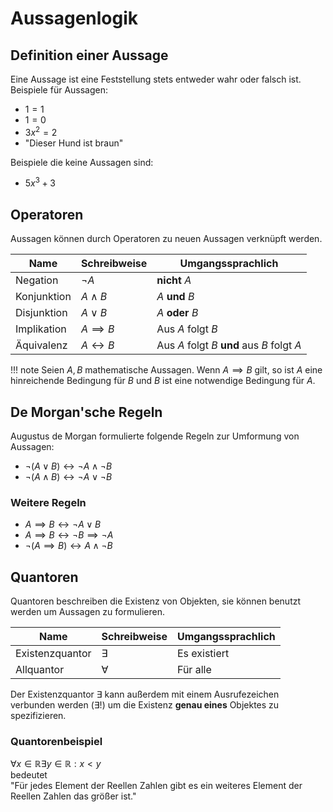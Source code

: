 # Aussagenlogik

## Definition einer Aussage
Eine Aussage ist eine Feststellung stets entweder wahr oder falsch ist.
Beispiele für Aussagen:

* $1 = 1$
* $1 = 0$
* $3x^{2} = 2$
* "Dieser Hund ist braun"

Beispiele die keine Aussagen sind:

* $5x^{3}+3$

## Operatoren
Aussagen können durch Operatoren zu neuen Aussagen verknüpft werden.

| Name          | Schreibweise         | Umgangssprachlich                          |
| ------------- | -------------------- | ------------------------------------------ |
| Negation      | $\neg A$             | **nicht** $A$                              |
| Konjunktion   | $A\land B$           | $A$ **und** $B$                            |
| Disjunktion   | $A\lor B$            | $A$ **oder** $B$                           |
| Implikation   | $A\implies B$        | Aus $A$ folgt $B$                          |
| Äquivalenz    | $A\leftrightarrow B$ | Aus $A$ folgt $B$ **und** aus $B$ folgt $A$ |

!!! note
    Seien $A, B$ mathematische Aussagen. Wenn $A\implies B$ gilt, so ist $A$
    eine hinreichende Bedingung für $B$ und $B$ ist eine notwendige Bedingung 
    für $A$.

## De Morgan'sche Regeln
Augustus de Morgan formulierte folgende Regeln zur Umformung von Aussagen:

* $\neg (A\lor B)\leftrightarrow \neg A\land \neg B$
* $\neg (A\land B)\leftrightarrow \neg A\lor \neg B$

### Weitere Regeln

* $A \implies B \leftrightarrow \neg A \lor B$
* $A \implies B \leftrightarrow \neg B \implies \neg A$
* $\neg (A \implies B) \leftrightarrow A \land \neg B$


## Quantoren
Quantoren beschreiben die Existenz von Objekten, sie können benutzt werden um Aussagen
zu formulieren.

| Name            | Schreibweise | Umgangssprachlich |
| --------------- | ------------ | ----------------- |
| Existenzquantor | $\exists$    | Es existiert      |
| Allquantor      | $\forall$    | Für alle          |

Der Existenzquantor $\exists$ kann außerdem mit einem Ausrufezeichen verbunden werden
($\exists!$) um die Existenz **genau eines** Objektes zu spezifizieren.

### Quantorenbeispiel
$\forall x \in \mathbb{R} \exists y \in \mathbb{R}: x < y$
<br>
bedeutet
<br>
"Für jedes Element der Reellen Zahlen gibt es ein weiteres Element der Reellen Zahlen
das größer ist."
